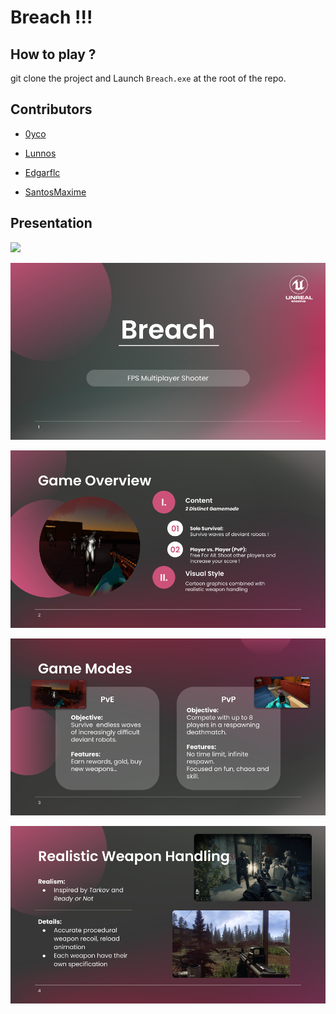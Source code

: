 # Breach !!!


##  How to play ?

git clone the project and
Launch `Breach.exe` at the root of the repo.


##  Contributors

-  [0yco](https://github.com/0yco)

-  [Lunnos](https://github.com/LunnosMp4)

-  [Edgarflc](https://github.com/Edgarflc)

-  [SantosMaxime](https://github.com/SantosMaxime)

## Presentation

<img src="./README/gameplay.gif" width="600" controls preload></img>

![Breach](./README/1_Breach.png)

![Overview](./README/2_Overview.png)

![Game Modes](./README/3_Game_Modes.png)

![Inspiration](./README/4_Inspiration.png)
